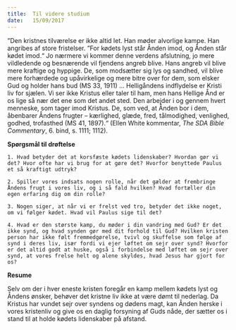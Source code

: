 ```yaml
---
title:  Til videre studium
date:   15/09/2017
---
```


”Den kristnes tilværelse er ikke altid let. Han møder alvorlige kampe. Han angribes af store fristelser. ”For kødets lyst står Ånden imod, og Ånden står kødet imod.“ Jo nærmere vi kommer denne verdens afslutning, jo mere vildledende og besnærende vil fjendens angreb blive. Hans angreb vil blive mere kraftige og hyppige. De, som modsætter sig lys og sandhed, vil blive mere forhærdede og upåvirkelige og mere bitre over for dem, som elsker Gud og holder hans bud (MS 33, 1911) ... Helligåndens indflydelse er Kristi liv for sjælen. Vi ser ikke Kristus eller taler til ham, men hans Hellige Ånd er os lige så nær det ene som det andet sted. Den arbejder i og gennem hvert menneske, som tager imod Kristus. De, som ved, at Ånden bor i dem, åbenbarer Åndens frugter – kærlighed, glæde, fred, tålmodighed, venlighed, godhed, trofasthed (MS 41, 1897).“ (Ellen White kommentar, *The SDA Bible Commentary*, 6. bind, s. 1111; 1112).

**Spørgsmål til drøftelse**

`1. Hvad betyder det at korsfæste kødets lidenskaber? Hvordan gør vi det? Hvor ofte har vi brug for at gøre det? Hvorfor benyttede Paulus et så kraftigt udtryk?`

`2. Spiller vores indsats nogen rolle, når det gælder at frembringe Åndens frugt i vores liv, og i så fald hvilken? Hvad fortæller din egen erfaring dig om din rolle?`

`3. Nogen siger, at når vi er frelst ved tro, betyder det ikke noget, om vi følger kødet. Hvad vil Paulus sige til det?`

`4. Hvad er den største kamp, du møder i din vandring med Gud? Er det ikke synd, og hvad synden gør med dit forhold til Gud? Hvilken kristen person har ikke følt fremmedgørelse, tvivl og skuffelse som følge af synd i deres liv, især fordi vi ejer løftet om sejr over synd? Hvorfor er det altid godt at huske, også i forbindelse med løftet om sejr over synd, at vores frelse helt og alene skyldes, hvad Jesus har gjort for os?`

**Resume**

Selv om der i hver eneste kristen foregår en kamp mellem kødets lyst og Åndens ønsker, behøver det kristne liv ikke at være dømt til nederlag. Da Kristus har vundet sejr over syndens og dødens magt, kan Ånden herske i vores kristenliv og give os en daglig forsyning af Guds nåde, der sætter os i stand til at holde kødets lidenskaber på afstand.
